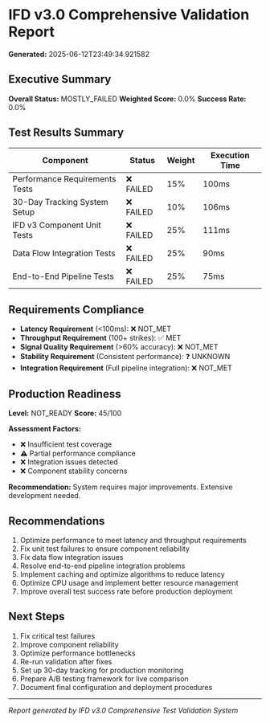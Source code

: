 # IFD v3.0 Comprehensive Validation Report

**Generated:** 2025-06-12T23:49:34.921582

## Executive Summary

**Overall Status:** MOSTLY_FAILED
**Weighted Score:** 0.0%
**Success Rate:** 0.0%

## Test Results Summary

| Component | Status | Weight | Execution Time |
|-----------|---------|---------|----------------|
| Performance Requirements Tests | ❌ FAILED | 15% | 100ms |
| 30-Day Tracking System Setup | ❌ FAILED | 10% | 106ms |
| IFD v3 Component Unit Tests | ❌ FAILED | 25% | 111ms |
| Data Flow Integration Tests | ❌ FAILED | 25% | 90ms |
| End-to-End Pipeline Tests | ❌ FAILED | 25% | 75ms |

## Requirements Compliance

- **Latency Requirement** (<100ms): ❌ NOT_MET
- **Throughput Requirement** (100+ strikes): ✅ MET
- **Signal Quality Requirement** (>60% accuracy): ❌ NOT_MET
- **Stability Requirement** (Consistent performance): ❓ UNKNOWN
- **Integration Requirement** (Full pipeline integration): ❌ NOT_MET

## Production Readiness

**Level:** NOT_READY
**Score:** 45/100

**Assessment Factors:**
- ❌ Insufficient test coverage
- ⚠️ Partial performance compliance
- ❌ Integration issues detected
- ❌ Component stability concerns

**Recommendation:** System requires major improvements. Extensive development needed.

## Recommendations

1. Optimize performance to meet latency and throughput requirements
2. Fix unit test failures to ensure component reliability
3. Fix data flow integration issues
4. Resolve end-to-end pipeline integration problems
5. Implement caching and optimize algorithms to reduce latency
6. Optimize CPU usage and implement better resource management
7. Improve overall test success rate before production deployment

## Next Steps

1. Fix critical test failures
2. Improve component reliability
3. Optimize performance bottlenecks
4. Re-run validation after fixes
5. Set up 30-day tracking for production monitoring
6. Prepare A/B testing framework for live comparison
7. Document final configuration and deployment procedures

---
*Report generated by IFD v3.0 Comprehensive Test Validation System*
